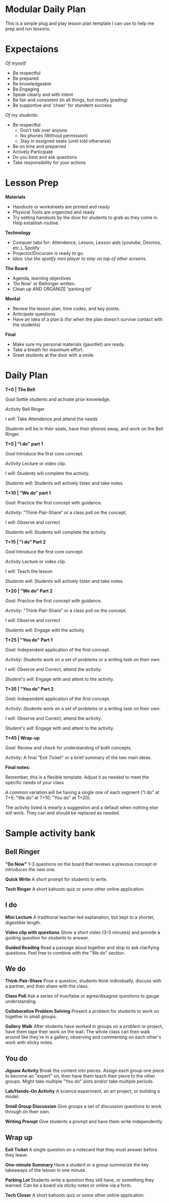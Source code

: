 # Modular Daily Plan

This is a simple plug and play lesson plan template I can use to help me prep and run lessons.

# Expectaions

*Of myself:*

- Be respectful
- Be prepared
- Be knowledgeable
- Be Engaging
- Speak clearly and with intent
- Be fair and consistent (in all things, but mostly grading)
- Be supportive and 'cheer' for stundent success

*Of my students:*

- Be respectful
    - Don't talk over anyone
    - No phones (Without permission)
    - Stay in assigned seats (until told otherwise)
- Be on time and preparred
- Actively Participate
- Do you best and ask questions
- Take responsibility for your actions

# Lesson Prep

**Materials**

- Handouts or worksheets are printed and ready
- Physical Tools are organized and ready
- Try setting handouts by the door for students to grab as they come in. Help establish routine.

**Technology**

- Compuer tabs for: Attendence, Lesson, Lesson aids (youtube, Desmos, etc.), Spotify
- Projector/Docucam is ready to go.
- *Idea: Use the spotify mini player to stay on top of other screens.*

**The Board**

- Agenda, learning objectives
- 'Do Now' or Bellringer written.
- Clean up AND ORGANIZE 'parking lot'


**Mental**

- Review the lesson plan, time codes, and key points.
- Anticipate questions
- Have an idea of a plan b (for when the plan doesn't survive contact with the students)

**Final**

- Make sure my personal materials (gauntlet) are ready.
- Take a breath for maximum effort.
- Greet students at the door with a smile.

# Daily Plan

**T+0 | The Bell**

*Goal* Settle students and activate prior knowledge.

*Activity* Bell Ringer

*I will:* Take Attendence and attend the needs

*Students will* be in their seats, have their phones away, and work on the Bell Ringer.

**T+5 | "I do" part 1**

*Goal* Introduce the first core concept.

*Activity* Lecture or video clip.

*I will:* Students will complete the activity.

*Students will:* Students will actively listen and take notes.

**T+10 | "We do" part 1**

*Goal:* Practice the first concept with guidance.

*Activity:* "Think-Pair-Share" or a class poll on the concept.

*I will:* Observe and correct

*Students will:* Students will complete the activity.

**T+15 | "I do" Part 2**

*Goal* Introduce the first core concept.

*Activity* Lecture or video clip.

*I will:* Teach the lesson

*Students will:* Students will actively listen and take notes.

**T+20 | "We do" Part 2**

*Goal:* Practice the first concept with guidance.

*Activity:* "Think-Pair-Share" or a class poll on the concept.

*I will:* Observe and correct

*Students will:* Engage with the activity

**T+25 | "You do" Part 1**

*Goal:* Independent application of the first concept.

*Activity:* Students work on a set of problems or a writing task on their own.

*I will:* Observe and Correct; attend the activity.

*Student's will:* Engage with and attent to the activity.

**T+35 | "You do" Part 2**

*Goal:* Independent application of the first concept.

*Activity:* Students work on a set of problems or a writing task on their own.

*I will:* Observe and Correct; attend the activity.

*Student's will:* Engage with and attent to the activity.

**T+45 | Wrap-up**

*Goal:* Review and check for understanding of both concepts.

*Activity:* A final "Exit Ticket" or a brief summary of the two main ideas.

**Final notes:**

Remember, this is a flexible template. Adjust it as needed to meet the specific needs of your class

A common variation will be having a single one of each segment ("I do" at T+5; "We do" at T+10; "You do" at T+20).

The activity listed is mearly a suggestion and a default when nothing else will work. They can and should be replaced as needed.

# Sample activity bank


## Bell Ringer

**"Do Now"** 1-3 questions on the board that reviews a previous concept or introduces the new one.

**Quick Write** A short prompt for students to write.

**Tech Ringer** A short kahoots quiz or some other online application.

## I do

**Mini Lecture** A traditional teacher-led explanation, but kept to a shorter, digestible length.

**Video clip with questions** Show a short video (3-5 minutes) and provide a guiding question for students to answer.

**Guided Reading** Read a passage aloud together and stop to ask clarifying questions. Feel free to combine with the "We do" section.

## We do

**Think-Pair-Share** Pose a question, students think individually, discuss with a partner, and then share with the class.

**Class Poll** Ask a series of true/false or agree/disagree questions to gauge understanding.

**Collaborative Problem Solving** Present a problem for students to work on together in small groups.

**Gallery Walk** After students have worked in groups on a problem or project, have them tape their work on the wall. The whole class can then walk around like they're in a gallery, observing and commenting on each other's work with sticky notes. 

## You do

**Jigsaw Activity**	Break the content into pieces. Assign each group one piece to become an "expert" on, then have them teach their piece to the other groups. Might take multiple "You do" slots and/or take multiple periods.

**Lab/Hands-On Activity** A science experiment, an art project, or building a model.

**Small Group Discussion**	Give groups a set of discussion questions to work through on their own.

**Writing Prompt**	Give students a prompt and have them write independently.

## Wrap up

**Exit Ticket** A single question on a notecard that they must answer before they leave.

**One-minute Summary** Have a student or a group summarize the key takeaways of the lesson in one minute.

**Parking Lot** Students write a question they still have, or something they learned. Can be a board via sticky notes or online via a form.

**Tech Closer** A short kahoots quiz or some other online application.